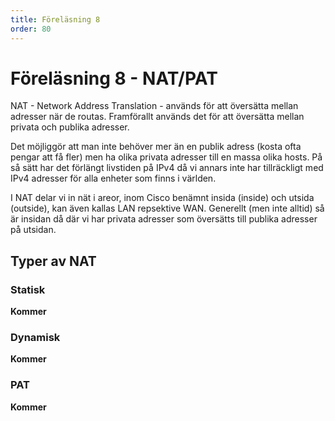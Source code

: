 ```yaml
---
title: Föreläsning 8
order: 80
---
```


# Föreläsning 8 - NAT/PAT

NAT - Network Address Translation - används för att översätta mellan adresser när de routas. Framförallt används det för att översätta mellan privata och publika adresser.

Det möjliggör att man inte behöver mer än en publik adress (kosta ofta pengar att få fler) men ha olika privata adresser till en massa olika hosts. På så sätt har det förlängt livstiden på IPv4 då vi annars inte har tillräckligt med IPv4 adresser för alla enheter som finns i världen.

I NAT delar vi in nät i areor, inom Cisco benämnt insida (inside) och utsida (outside), kan även kallas LAN repsektive WAN. Generellt (men inte alltid) så är insidan då där vi har privata adresser som översätts till publika adresser på utsidan.

## Typer av NAT

### Statisk

**Kommer**

### Dynamisk

**Kommer**

### PAT

**Kommer**
